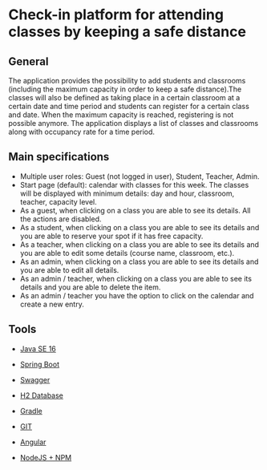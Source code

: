 # Check-in platform for attending classes by keeping a safe distance

## General

The application provides the possibility to add students and classrooms (including the maximum capacity in order to keep a safe distance).The classes will also be defined as taking place in a certain classroom at a certain date and time period and students can register for a certain class and date. When the maximum capacity is reached, registering is not possible anymore. The application displays a list of classes and classrooms along with occupancy rate for a time period.

## Main specifications

* Multiple user roles: Guest (not logged in user), Student, Teacher, Admin.
* Start page (default): calendar with classes for this week. The classes will be displayed with minimum details: day and hour, classroom, teacher, capacity level.
* As a guest, when clicking on a class you are able to see its details. All the actions are disabled.
* As a student, when clicking on a class you are able to see its details and you are able to reserve your spot if it has free capacity.
* As a teacher, when clicking on a class you are able to see its details and you are able to edit some details (course name, classroom, etc.).
* As an admin, when clicking on a class you are able to see its details and you are able to edit all details.
* As an admin / teacher, when clicking on a class you are able to see its details and you are able to delete the item.
* As an admin / teacher you have the option to click on the calendar and create a new entry.

## Tools

* [Java SE 16][2]

* [Spring Boot][3]

* [Swagger][4]

* [H2 Database][1]

* [Gradle][5]

* [GIT][6]

* [Angular][7]

* [NodeJS + NPM][8]

[1]: https://www.h2database.com/html/main.html
[2]: https://www.oracle.com/java/technologies/javase/jdk16-archive-downloads.html
[3]: https://start.spring.io/
[4]: https://editor.swagger.io/
[5]: https://gradle.org/install/
[6]: https://git-scm.com/
[7]: https://angular.io/start
[8]: https://nodejs.org/en/
